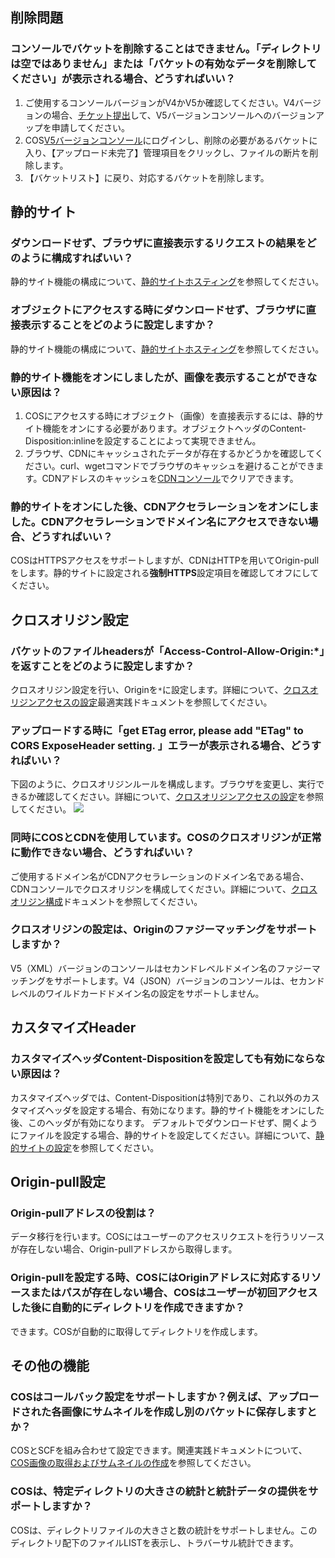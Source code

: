 ## 削除問題

### コンソールでバケットを削除することはできません。「ディレクトリは空ではありません」または「バケットの有効なデータを削除してください」が表示される場合、どうすればいい？

1. ご使用するコンソールバージョンがV4かV5か確認してください。V4バージョンの場合、[チケット提出](https://console.cloud.tencent.com/workorder/category?level1_id=83&level2_id=84&source=0&data_title=%E5%AF%B9%E8%B1%A1%E5%AD%98%E5%82%A8%20COS&level3_id=91&radio_title=%E6%8E%A7%E5%88%B6%E5%8F%B0%E9%97%AE%E9%A2%98&queue=28&scene_code=14471&step=2)して、V5バージョンコンソールへのバージョンアップを申請してください。
2. COS[V5バージョンコンソール](https://console.cloud.tencent.com/cos5)にログインし、削除の必要があるバケットに入り、【アップロード未完了】管理項目をクリックし、ファイルの断片を削除します。
3. 【バケットリスト】に戻り、対応するバケットを削除します。

## 静的サイト

### ダウンロードせず、ブラウザに直接表示するリクエストの結果をどのように構成すればいい？

静的サイト機能の構成について、[静的サイトホスティング](https://cloud.tencent.com/document/product/436/9512)を参照してください。

### オブジェクトにアクセスする時にダウンロードせず、ブラウザに直接表示することをどのように設定しますか？

静的サイト機能の構成について、[静的サイトホスティング](https://cloud.tencent.com/document/product/436/9512)を参照してください。

### 静的サイト機能をオンにしましたが、画像を表示することができない原因は？

1. COSにアクセスする時にオブジェクト（画像）を直接表示するには、静的サイト機能をオンにする必要があります。オブジェクトヘッダのContent-Disposition:inlineを設定することによって実現できません。
2. ブラウザ、CDNにキャッシュされたデータが存在するかどうかを確認してください。curl、wgetコマンドでブラウザのキャッシュを避けることができます。CDNアドレスのキャッシュを[CDNコンソール](https://console.cloud.tencent.com/cdn)でクリアできます。

### 静的サイトをオンにした後、CDNアクセラレーションをオンにしました。CDNアクセラレーションでドメイン名にアクセスできない場合、どうすればいい？

COSはHTTPSアクセスをサポートしますが、CDNはHTTPを用いてOrigin-pullをします。静的サイトに設定される**強制HTTPS**設定項目を確認してオフにしてください。

## クロスオリジン設定

### バケットのファイルheadersが「Access-Control-Allow-Origin:*」を返すことをどのように設定しますか？

クロスオリジン設定を行い、Originを`*`に設定します。詳細について、[クロスオリジンアクセスの設定](https://cloud.tencent.com/document/product/436/11488)最適実践ドキュメントを参照してください。

### アップロードする時に「get ETag error, please add "ETag" to CORS ExposeHeader setting. 」エラーが表示される場合、どうすればいい？

下図のように、クロスオリジンルールを構成します。ブラウザを変更し、実行できるか確認してください。詳細について、[クロスオリジンアクセスの設定](https://cloud.tencent.com/document/product/436/11488)を参照してください。
![](https://main.qcloudimg.com/raw/5a5ad33e9f66b2b2d11d34376ea27644.png)

### 同時にCOSとCDNを使用しています。COSのクロスオリジンが正常に動作できない場合、どうすればいい？

ご使用するドメイン名がCDNアクセラレーションのドメイン名である場合、CDNコンソールでクロスオリジンを構成してください。詳細について、[クロスオリジン構成](https://cloud.tencent.com/document/product/228/6296#.E8.B7.A8.E5.9F.9F.E9.85.8D.E7.BD.AE)ドキュメントを参照してください。

### クロスオリジンの設定は、Originのファジーマッチングをサポートしますか？

V5（XML）バージョンのコンソールはセカンドレベルドメイン名のファジーマッチングをサポートします。V4（JSON）バージョンのコンソールは、セカンドレベルのワイルドカードドメイン名の設定をサポートしません。

## カスタマイズHeader

### カスタマイズヘッダContent-Dispositionを設定しても有効にならない原因は？
カスタマイズヘッダでは、Content-Dispositionは特別であり、これ以外のカスタマイズヘッダを設定する場合、有効になります。静的サイト機能をオンにした後、このヘッダが有効になります。
デフォルトでダウンロードせず、開くようにファイルを設定する場合、静的サイトを設定してください。詳細について、[静的サイトの設定](https://cloud.tencent.com/document/product/436/14984)を参照してください。

## Origin-pull設定

### Origin-pullアドレスの役割は？

データ移行を行います。COSにはユーザーのアクセスリクエストを行うリソースが存在しない場合、Origin-pullアドレスから取得します。

### Origin-pullを設定する時、COSにはOriginアドレスに対応するリソースまたはパスが存在しない場合、COSはユーザーが初回アクセスした後に自動的にディレクトリを作成できますか？

できます。COSが自動的に取得してディレクトリを作成します。

## その他の機能

### COSはコールバック設定をサポートしますか？例えば、アップロードされた各画像にサムネイルを作成し別のバケットに保存しますとか？

COSとSCFを組み合わせて設定できます。関連実践ドキュメントについて、[COS画像の取得およびサムネイルの作成](https://cloud.tencent.com/document/product/583/9734)を参照してください。

### COSは、特定ディレクトリの大きさの統計と統計データの提供をサポートしますか？

 COSは、ディレクトリファイルの大きさと数の統計をサポートしません。このディレクトリ配下のファイルLISTを表示し、トラバーサル統計できます。


